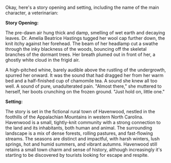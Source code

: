 Okay, here's a story opening and setting, including the name of the main character, a veterinarian:

**Story Opening:**

The pre-dawn air hung thick and damp, smelling of wet earth and decaying leaves. Dr. Amelia Beatrice Hastings tugged her wool cap further down, the knit itchy against her forehead. The beam of her headlamp cut a swathe through the inky blackness of the woods, bouncing off the skeletal branches of the dormant trees. Her breath plumed out in front of her, a ghostly white cloud in the frigid air.

A high-pitched whine, barely audible above the rustling of the undergrowth, spurred her onward. It was the sound that had dragged her from her warm bed and a half-finished cup of chamomile tea. A sound she knew all too well. A sound of pure, unadulterated pain. "Almost there," she muttered to herself, her boots crunching on the frozen ground. "Just hold on, little one."

**Setting:**

The story is set in the fictional rural town of Havenwood, nestled in the foothills of the Appalachian Mountains in western North Carolina. Havenwood is a small, tightly-knit community with a strong connection to the land and its inhabitants, both human and animal. The surrounding landscape is a mix of dense forests, rolling pastures, and fast-flowing streams. The seasons are distinct and impactful, with harsh winters, lush springs, hot and humid summers, and vibrant autumns. Havenwood still retains a small town charm and sense of history, although increasingly it's starting to be discovered by tourists looking for escape and respite.
